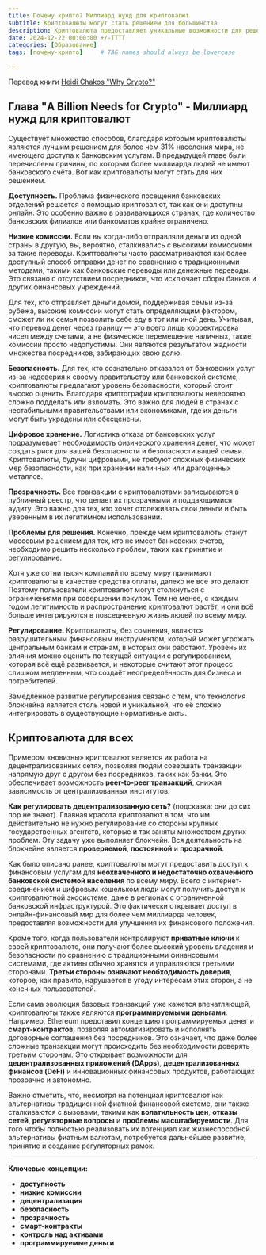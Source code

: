 ```yaml
---
title: Почему крипто? Миллиард нужд для криптовалют
subtitle: Криптовалюты могут стать решением для большинства
description: Криптовалюта предоставляет уникальные возможности для решения проблем финансовой доступности, прозрачности и безопасности.
date: 2024-12-22 00:00:00 +/-TTTT
categories: [Образование]
tags: [почему-крипто]     # TAG names should always be lowercase

---
```


Перевод книги [Heidi Chakos "Why Crypto?"](https://shop.learningcrypto.com/products/why-crypto-e-book)

## Глава "A Billion Needs for Crypto" - **Миллиард нужд для криптовалют**

Существует множество способов, благодаря которым криптовалюты являются лучшим решением для более чем 31% населения мира, не имеющего доступа к банковским услугам. В предыдущей главе были перечислены причины, по которым более миллиарда людей не имеют банковского счёта. Вот как криптовалюты могут стать для них решением.

**Доступность.** Проблема физического посещения банковских отделений решается с помощью криптовалют, так как они доступны онлайн. Это особенно важно в развивающихся странах, где количество банковских филиалов или банкоматов крайне ограничено.

**Низкие комиссии.** Если вы когда-либо отправляли деньги из одной страны в другую, вы, вероятно, сталкивались с высокими комиссиями за такие переводы. Криптовалюты часто рассматриваются как более доступный способ отправки денег по сравнению с традиционными методами, такими как банковские переводы или денежные переводы. Это связано с отсутствием посредников, что исключает сборы банков и других финансовых учреждений.

Для тех, кто отправляет деньги домой, поддерживая семьи из-за рубежа, высокие комиссии могут стать определяющим фактором, сможет ли их семья позволить себе еду в тот или иной день. Учитывая, что перевод денег через границу — это всего лишь корректировка чисел между счетами, а не физическое перемещение наличных, такие комиссии просто недопустимы. Они являются результатом жадности множества посредников, забирающих свою долю.

**Безопасность.** Для тех, кто сознательно отказался от банковских услуг из-за недоверия к своему правительству или банковской системе, криптовалюты предлагают уровень безопасности, который стоит высоко оценить. Благодаря криптографии криптовалюты невероятно сложно подделать или взломать. Это важно для людей в странах с нестабильными правительствами или экономиками, где их деньги могут быть украдены или обесценены.

**Цифровое хранение.** Логистика отказа от банковских услуг подразумевает необходимость физического хранения денег, что может создать риск для вашей безопасности и безопасности вашей семьи. Криптовалюты, будучи цифровыми, не требуют сложных физических мер безопасности, как при хранении наличных или драгоценных металлов.

**Прозрачность.** Все транзакции с криптовалютами записываются в публичный реестр, что делает их прозрачными и поддающимися аудиту. Это важно для тех, кто хочет отслеживать свои деньги и быть уверенным в их легитимном использовании.

**Проблемы для решения.** Конечно, прежде чем криптовалюты станут массовым решением для тех, кто не имеет банковских счетов, необходимо решить несколько проблем, таких как принятие и регулирование.

Хотя уже сотни тысяч компаний по всему миру принимают криптовалюты в качестве средства оплаты, далеко не все это делают. Поэтому пользователи криптовалют могут столкнуться с ограничениями при совершении покупок. Тем не менее, с каждым годом легитимность и распространение криптовалют растёт, и они всё больше интегрируются в повседневную жизнь людей по всему миру.

**Регулирование.** Криптовалюты, без сомнения, являются разрушительным финансовым инструментом, который может угрожать центральным банкам и странам, в которых они работают. Уровень их влияния можно оценить по текущей ситуации с регулированием, которая всё ещё развивается, и некоторые считают этот процесс слишком медленным, что создаёт неопределённость для бизнеса и потребителей.

Замедленное развитие регулирования связано с тем, что технология блокчейна является столь новой и уникальной, что её сложно интегрировать в существующие нормативные акты.

## Криптовалюта для всех

Примером «новизны» криптовалют является их работа на децентрализованных сетях, позволяя людям совершать транзакции напрямую друг с другом без посредников, таких как банки. Это обеспечивает возможность **peer-to-peer транзакций**, снижая зависимость от централизованных институтов.

**Как регулировать децентрализованную сеть?** (подсказка: они до сих пор не знают). Главная красота криптовалют в том, что им действительно не нужно регулирование со стороны крупных государственных агентств, которые и так заняты множеством других проблем. Эту задачу уже выполняет блокчейн. Вся деятельность на блокчейне является **проверяемой**, **постоянной** и **прозрачной**.

Как было описано ранее, криптовалюты могут предоставить доступ к финансовым услугам для **неохваченного и недостаточно охваченного банковской системой населения** по всему миру. Всего с интернет-соединением и цифровым кошельком люди могут получить доступ к криптовалютной экосистеме, даже в регионах с ограниченной банковской инфраструктурой. Это фактически открывает доступ в онлайн-финансовый мир для более чем миллиарда человек, предоставляя возможности для улучшения их финансового положения.

Кроме того, когда пользователи контролируют **приватные ключи** к своей криптовалюте, они получают более высокий уровень владения и безопасности по сравнению с традиционными финансовыми системами, где активы обычно хранятся и управляются третьими сторонами. **Третьи стороны означают необходимость доверия**, которое, как правило, нарушается в угоду интересам этих сторон, а не конечных пользователей.

Если сама эволюция базовых транзакций уже кажется впечатляющей, криптовалюты также являются **программируемыми деньгами**. Например, Ethereum представил концепцию программируемых денег и **смарт-контрактов**, позволяя автоматизировать и исполнять договорные соглашения без посредников. Это означает, что даже более сложные транзакции могут происходить без необходимости доверять третьим сторонам. Это открывает возможности для **децентрализованных приложений (DApps)**, **децентрализованных финансов (DeFi)** и инновационных финансовых продуктов, работающих прозрачно и автономно.

Важно отметить, что, несмотря на потенциал криптовалют как альтернативы традиционной фиатной финансовой системе, они также сталкиваются с вызовами, такими как **волатильность цен**, **отказы сетей**, **регуляторные вопросы** и **проблемы масштабируемости**. Для того чтобы полностью реализовать их потенциал как жизнеспособной альтернативы фиатным валютам, потребуется дальнейшее развитие, принятие и создание регуляторных рамок.


---

**Ключевые концепции:**

- **доступность**
- **низкие комиссии**
- **децентрализация**
- **безопасность**
- **прозрачность**
- **смарт-контракты**
- **контроль над активами**
- **программируемые деньги**


